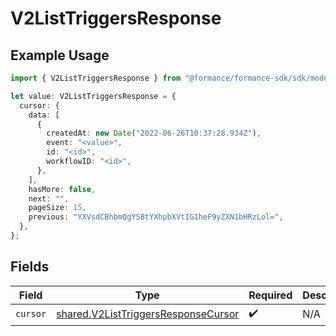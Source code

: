# V2ListTriggersResponse

## Example Usage

```typescript
import { V2ListTriggersResponse } from "@formance/formance-sdk/sdk/models/shared";

let value: V2ListTriggersResponse = {
  cursor: {
    data: [
      {
        createdAt: new Date("2022-06-26T10:37:28.934Z"),
        event: "<value>",
        id: "<id>",
        workflowID: "<id>",
      },
    ],
    hasMore: false,
    next: "",
    pageSize: 15,
    previous: "YXVsdCBhbmQgYSBtYXhpbXVtIG1heF9yZXN1bHRzLol=",
  },
};
```

## Fields

| Field                                                                                             | Type                                                                                              | Required                                                                                          | Description                                                                                       |
| ------------------------------------------------------------------------------------------------- | ------------------------------------------------------------------------------------------------- | ------------------------------------------------------------------------------------------------- | ------------------------------------------------------------------------------------------------- |
| `cursor`                                                                                          | [shared.V2ListTriggersResponseCursor](../../../sdk/models/shared/v2listtriggersresponsecursor.md) | :heavy_check_mark:                                                                                | N/A                                                                                               |